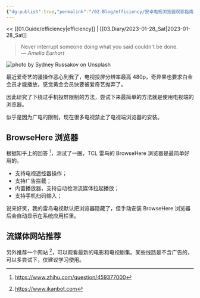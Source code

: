 ```yaml
---
{"dg-publish":true,"permalink":"/02.Blog/efficiency/安卓电视浏览器观影指南/","tags":["efficiency"]}
---
```



<< [[01.Guide/efficiency\|efficiency]] | [[03.Diary/2023-01-28_Sat\|2023-01-28_Sat]]

> Never interrupt someone doing what you said couldn't be done.  
> — <cite>Amelia Earhart</cite>

![photo by Sydney Russakov on Unsplash](https://images.unsplash.com/photo-1512863485795-ed4b3daf23d3?crop=entropy&cs=tinysrgb&fm=jpg&ixid=MnwzNjM5Nzd8MHwxfHJhbmRvbXx8fHx8fHx8fDE2NzQ5MTI5NTI&ixlib=rb-4.0.3&q=80&w=200&h=200)

最近爱奇艺的骚操作恶心到我了，电视投屏分辨率最高 480p，奇异果也要求白金会员才能播放，感觉黄金会员快要被爱奇艺抛弃了。

因此研究了下绕过手机投屏限制的方法，尝试下来最简单的方法就是使用电视端的浏览器。

似乎是因为广电的限制，现在很多电视禁止了电视端浏览器的安装。

## BrowseHere 浏览器

根据知乎上的回答 [^1]，测试了一圈，TCL 雷鸟的 BrowseHere 浏览器是最简单好用的。
- 支持电视遥控器操作；
- 支持广告拦截；
- 内置播放器，支持自动检测流媒体拉起播放；
- 支持手机扫码输入；

说来好笑，我的雷鸟电视默认把浏览器隐藏了，但手动安装 BrowseHere 浏览器后会自动显示在系统应用栏里。

## 流媒体网站推荐

另外推荐一个网站 [^2]，可以观看最新的电影和电视剧集。某些线路是不含广告的，可以多尝试下，仅建议学习使用。

[^1]: https://www.zhihu.com/question/459377000
[^2]: https://www.ikanbot.com
